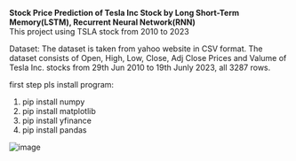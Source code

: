<b>Stock Price Prediction of Tesla Inc Stock by Long Short-Term Memory(LSTM), Recurrent Neural Network(RNN)</b><br>
This project using TSLA stock from 2010 to 2023


Dataset:
The dataset is taken from yahoo website in CSV format. 
The dataset consists of Open, High, Low, Close, Adj Close Prices and Valume of Tesla Inc. 
stocks from 29th Jun 2010 to 19th Junly 2023, all 3287 rows.



















first step pls install program:
1. pip install numpy
2. pip install matplotlib
3. pip install yfinance
4. pip install pandas

![image](https://github.com/Kanangnut/Predicting-Stock-Market-Index-Using-LSTM-yFinance/assets/130201193/1dd05caa-a902-4a0c-9cfe-2e2adac9fcf8)


























